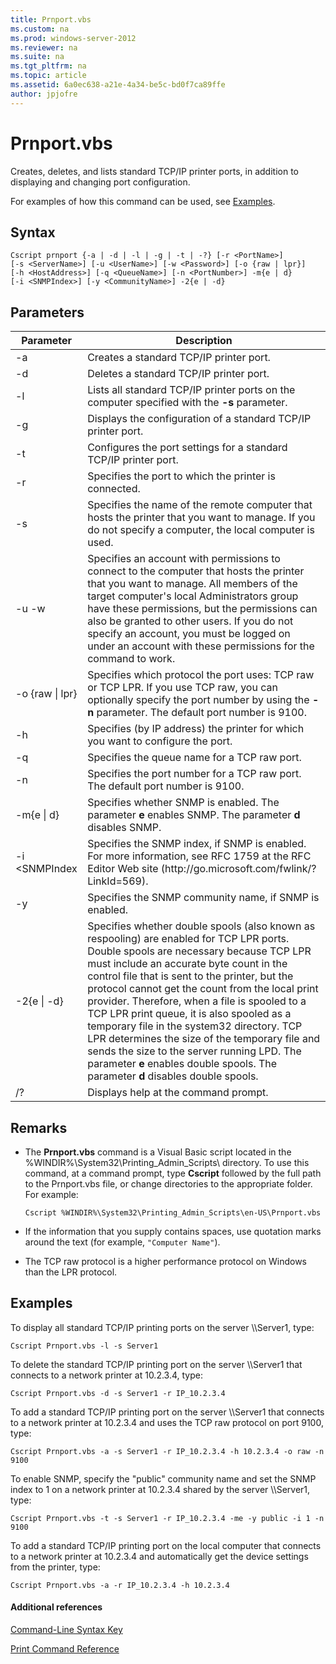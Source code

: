 ```yaml
---
title: Prnport.vbs
ms.custom: na
ms.prod: windows-server-2012
ms.reviewer: na
ms.suite: na
ms.tgt_pltfrm: na
ms.topic: article
ms.assetid: 6a0ec638-a21e-4a34-be5c-bd0f7ca89ffe
author: jpjofre
---
```

# Prnport.vbs
Creates, deletes, and lists standard TCP\/IP printer ports, in addition to displaying and changing port configuration.  
  
For examples of how this command can be used, see [Examples](#BKMK_examples).  
  
## Syntax  
  
```  
Cscript prnport {-a | -d | -l | -g | -t | -?} [-r <PortName>]   
[-s <ServerName>] [-u <UserName>] [-w <Password>] [-o {raw | lpr}]   
[-h <HostAddress>] [-q <QueueName>] [-n <PortNumber>] -m{e | d}   
[-i <SNMPIndex>] [-y <CommunityName>] -2{e | -d}  
```  
  
## Parameters  
  
|Parameter|Description|  
|-------------|---------------|  
|\-a|Creates a standard TCP\/IP printer port.|  
|\-d|Deletes a standard TCP\/IP printer port.|  
|\-l|Lists all standard TCP\/IP printer ports on the computer specified with the **\-s** parameter.|  
|\-g|Displays the configuration of a standard TCP\/IP printer port.|  
|\-t|Configures the port settings for a standard TCP\/IP printer port.|  
|\-r <PortName>|Specifies the port to which the printer is connected.|  
|\-s <ServerName>|Specifies the name of the remote computer that hosts the printer that you want to manage. If you do not specify a computer, the local computer is used.|  
|\-u <UserName> \-w <Password>|Specifies an account with permissions to connect to the computer that hosts the printer that you want to manage. All members of the target computer's local Administrators group have these permissions, but the permissions can also be granted to other users. If you do not specify an account, you must be logged on under an account with these permissions for the command to work.|  
|\-o {raw &#124; lpr}|Specifies which protocol the port uses: TCP raw or TCP LPR. If you use TCP raw, you can optionally specify the port number by using the **\-n** parameter. The default port number is 9100.|  
|\-h <HostAddress>|Specifies \(by IP address\) the printer for which you want to configure the port.|  
|\-q <QueueName>|Specifies the queue name for a TCP raw port.|  
|\-n <PortNumber>|Specifies the port number for a TCP raw port. The default port number is 9100.|  
|\-m{e &#124; d}|Specifies whether SNMP is enabled. The parameter **e** enables SNMP. The parameter **d** disables SNMP.|  
|\-i <SNMPIndex|Specifies the SNMP index, if SNMP is enabled. For more information, see RFC 1759 at the RFC Editor Web site \(http:\/\/go.microsoft.com\/fwlink\/?LinkId\=569\).|  
|\-y <CommunityName>|Specifies the SNMP community name, if SNMP is enabled.|  
|\-2{e &#124; \-d}|Specifies whether double spools \(also known as respooling\) are enabled for TCP LPR ports. Double spools are necessary because TCP LPR must include an accurate byte count in the control file that is sent to the printer, but the protocol cannot get the count from the local print provider. Therefore, when a file is spooled to a TCP LPR print queue, it is also spooled as a temporary file in the system32 directory. TCP LPR determines the size of the temporary file and sends the size to the server running LPD. The parameter **e** enables double spools. The parameter **d** disables double spools.|  
|\/?|Displays help at the command prompt.|  
  
## Remarks  
  
-   The **Prnport.vbs** command is a Visual Basic script located in the %WINDIR%\\System32\\Printing\_Admin\_Scripts\\<language> directory. To use this command, at a command prompt, type **Cscript** followed by the full path to the Prnport.vbs file, or change directories to the appropriate folder. For example:  
  
    ```  
    Cscript %WINDIR%\System32\Printing_Admin_Scripts\en-US\Prnport.vbs  
    ```  
  
-   If the information that you supply contains spaces, use quotation marks around the text \(for example, `"Computer Name"`\).  
  
-   The TCP raw protocol is a higher performance protocol on Windows than the LPR protocol.  
  
## <a name="BKMK_examples"></a>Examples  
To display all standard TCP\/IP printing ports on the server \\\\Server1, type:  
  
```  
Cscript Prnport.vbs -l -s Server1  
```  
  
To delete the standard TCP\/IP printing port on the server \\\\Server1 that connects to a network printer at 10.2.3.4, type:  
  
```  
Cscript Prnport.vbs -d -s Server1 -r IP_10.2.3.4  
```  
  
To add a standard TCP\/IP printing port on the server \\\\Server1 that connects to a network printer at 10.2.3.4 and uses the TCP raw protocol on port 9100, type:  
  
```  
Cscript Prnport.vbs -a -s Server1 -r IP_10.2.3.4 -h 10.2.3.4 -o raw -n 9100  
```  
  
To enable SNMP, specify the "public" community name and set the SNMP index to 1 on a network printer at 10.2.3.4 shared by the server \\\\Server1, type:  
  
```  
Cscript Prnport.vbs -t -s Server1 -r IP_10.2.3.4 -me -y public -i 1 -n 9100  
```  
  
To add a standard TCP\/IP printing port on the local computer that connects to a network printer at 10.2.3.4 and automatically get the device settings from the printer, type:  
  
```  
Cscript Prnport.vbs -a -r IP_10.2.3.4 -h 10.2.3.4  
```  
  
#### Additional references  
[Command-Line Syntax Key](../Topic/Command-Line-Syntax-Key.md)  
  
[Print Command Reference](../Topic/Print-Command-Reference.md)  
  
